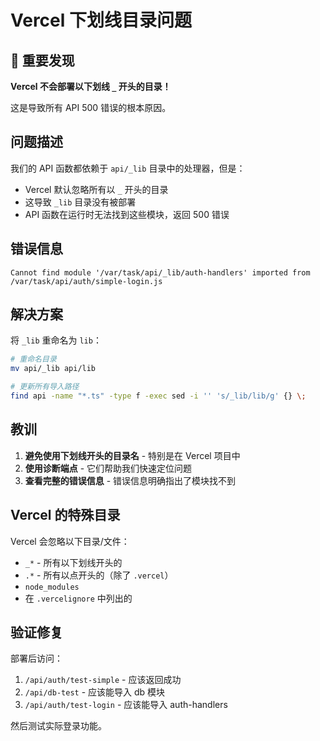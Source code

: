 # Vercel 下划线目录问题

## 🚨 重要发现

**Vercel 不会部署以下划线 `_` 开头的目录！**

这是导致所有 API 500 错误的根本原因。

## 问题描述

我们的 API 函数都依赖于 `api/_lib` 目录中的处理器，但是：
- Vercel 默认忽略所有以 `_` 开头的目录
- 这导致 `_lib` 目录没有被部署
- API 函数在运行时无法找到这些模块，返回 500 错误

## 错误信息

```
Cannot find module '/var/task/api/_lib/auth-handlers' imported from /var/task/api/auth/simple-login.js
```

## 解决方案

将 `_lib` 重命名为 `lib`：

```bash
# 重命名目录
mv api/_lib api/lib

# 更新所有导入路径
find api -name "*.ts" -type f -exec sed -i '' 's/_lib/lib/g' {} \;
```

## 教训

1. **避免使用下划线开头的目录名** - 特别是在 Vercel 项目中
2. **使用诊断端点** - 它们帮助我们快速定位问题
3. **查看完整的错误信息** - 错误信息明确指出了模块找不到

## Vercel 的特殊目录

Vercel 会忽略以下目录/文件：
- `_*` - 所有以下划线开头的
- `.*` - 所有以点开头的（除了 `.vercel`）
- `node_modules`
- 在 `.vercelignore` 中列出的

## 验证修复

部署后访问：
1. `/api/auth/test-simple` - 应该返回成功
2. `/api/db-test` - 应该能导入 db 模块
3. `/api/auth/test-login` - 应该能导入 auth-handlers

然后测试实际登录功能。